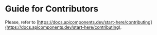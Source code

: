 # Guide for Contributors

Please, refer to [https://docs.apicomponents.dev/start-here/contributing](https://docs.apicomponents.dev/start-here/contributing).
